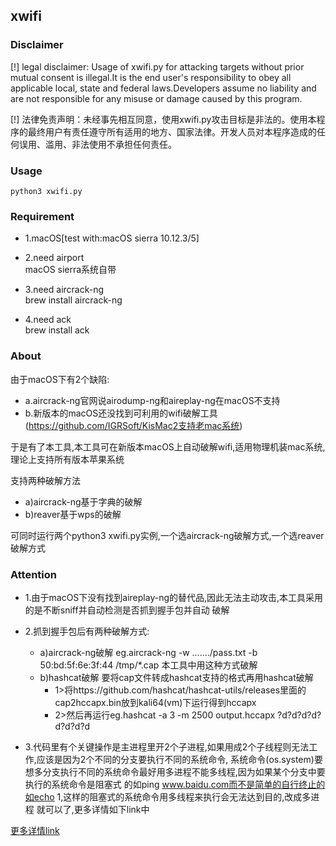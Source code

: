 ## xwifi

### Disclaimer


[!] legal disclaimer: Usage of xwifi.py for attacking targets without prior mutual consent is illegal.It is the end user's responsibility to obey all applicable local, state and federal laws.Developers assume no liability and are not responsible for any misuse or damage caused by this program.

[!] 法律免责声明：未经事先相互同意，使用xwifi.py攻击目标是非法的。使用本程序的最终用户有责任遵守所有适用的地方、国家法律。开发人员对本程序造成的任何误用、滥用、非法使用不承担任何责任。


### Usage

```
python3 xwifi.py
```

### Requirement


+ 1.macOS[test with:macOS sierra 10.12.3/5]

+ 2.need airport  
macOS sierra系统自带

+ 3.need aircrack-ng  
brew install aircrack-ng

+ 4.need ack  
brew install ack


### About


由于macOS下有2个缺陷:
+ a.aircrack-ng官网说airodump-ng和aireplay-ng在macOS不支持
+ b.新版本的macOS还没找到可利用的wifi破解工具(https://github.com/IGRSoft/KisMac2支持老mac系统)

于是有了本工具,本工具可在新版本macOS上自动破解wifi,适用物理机装mac系统,理论上支持所有版本苹果系统

支持两种破解方法
+ a)aircrack-ng基于字典的破解
+ b)reaver基于wps的破解

可同时运行两个python3 xwifi.py实例,一个选aircrack-ng破解方式,一个选reaver破解方式


### Attention


+ 1.由于macOS下没有找到aireplay-ng的替代品,因此无法主动攻击,本工具采用的是不断sniff并自动检测是否抓到握手包并自动
破解

+ 2.抓到握手包后有两种破解方式:
  + a)aircrack-ng破解
      eg.aircrack-ng -w ......./pass.txt -b 50:bd:5f:6e:3f:44 /tmp/*.cap
      本工具中用这种方式破解
  + b)hashcat破解
      要将cap文件转成hashcat支持的格式再用hashcat破解
      + 1>将https://github.com/hashcat/hashcat-utils/releases里面的cap2hccapx.bin放到kali64(vm)下运行得到hccapx
      + 2>然后再运行eg.hashcat -a 3 -m 2500 output.hccapx ?d?d?d?d?d?d?d?d

+ 3.代码里有个关键操作是主进程里开2个子进程,如果用成2个子线程则无法工作,应该是因为2个不同的分支要执行不同的系统命令,
  系统命令(os.system)要想多分支执行不同的系统命令最好用多进程不能多线程,因为如果某个分支中要执行的系统命令是阻塞式
  的如ping www.baidu.com而不是简单的自行终止的如echo 1,这样的阻塞式的系统命令用多线程来执行会无法达到目的,改成多进程
  就可以了,更多详情如下link中


<a href="https://stackoverflow.com/questions/44402158/how-to-execute-different-system-commands-in-differrent-threads-with-python3">更多详情link</a>
